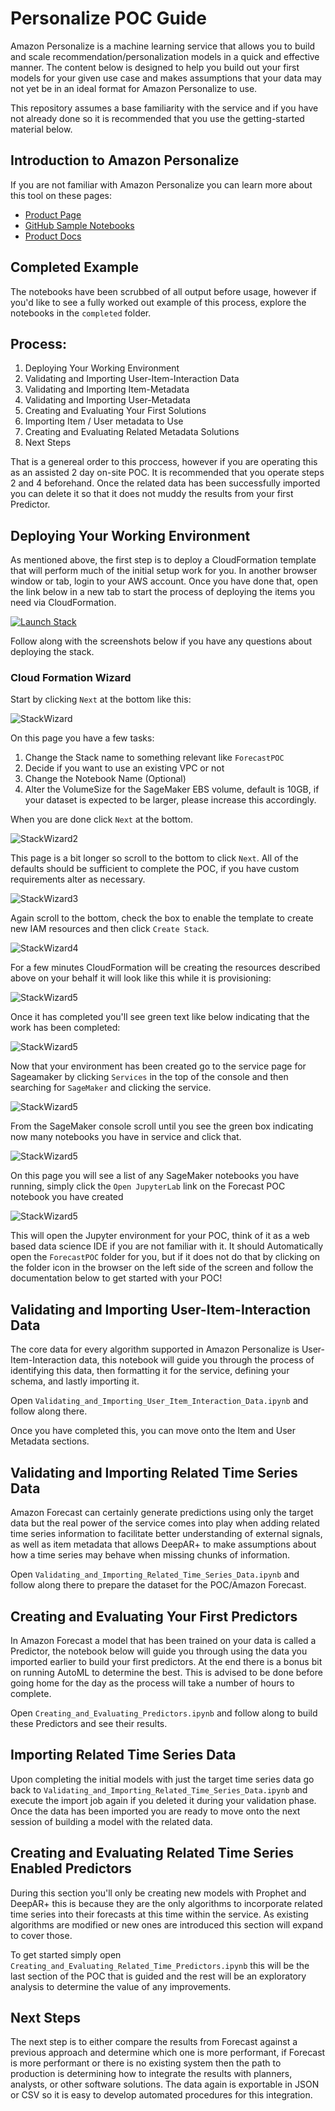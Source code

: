 # Personalize POC Guide

Amazon Personalize is a machine learning service that allows you to build and scale recommendation/personalization models in a quick and effective manner. The content below is designed to help you build out your first models for your given use case and makes assumptions that your data may not yet be in an ideal format for Amazon Personalize to use.

This repository assumes a base familiarity with the service and if you have not already done so it is recommended that you use the getting-started material below.

## Introduction to Amazon Personalize

If you are not familiar with Amazon Personalize you can learn more about this tool on these pages:

* [Product Page](https://aws.amazon.com/personalize/)
* [GitHub Sample Notebooks](https://github.com/aws-samples/amazon-personalize-samples)
* [Product Docs](https://docs.aws.amazon.com/personalize/latest/dg/what-is-personalize.html)

## Completed Example

The notebooks have been scrubbed of all output before usage, however if you'd like to see a fully worked out example of this process, explore the notebooks in the `completed` folder.

## Process:

1. Deploying Your Working Environment
1. Validating and Importing User-Item-Interaction Data
1. Validating and Importing Item-Metadata
1. Validating and Importing User-Metadata
1. Creating and Evaluating Your First Solutions
1. Importing Item / User metadata to Use
1. Creating and Evaluating Related Metadata Solutions
1. Next Steps

That is a genereal order to this proccess, however if you are operating this as an assisted 2 day on-site POC. It is recommended that you operate steps 2 and 4 beforehand. Once the related data has been successfully imported you can delete it so that it does not muddy the results from your first Predictor.


## Deploying Your Working Environment

As mentioned above, the first step is to deploy a CloudFormation template that will perform much of the initial setup work for you. In another browser window or tab, login to your AWS account. Once you have done that, open the link below in a new tab to start the process of deploying the items you need via CloudFormation.

[![Launch Stack](https://s3.amazonaws.com/cloudformation-examples/cloudformation-launch-stack.png)](https://console.aws.amazon.com/cloudformation/home#/stacks/new?stackName=ForecastDemo&templateURL=https://chriskingpartnershare.s3.amazonaws.com/ForecastPOC.yaml)

Follow along with the screenshots below if you have any questions about deploying the stack.

### Cloud Formation Wizard

Start by clicking `Next` at the bottom like this:

![StackWizard](static/imgs/img1.png)

On this page you have a few tasks:

1. Change the Stack name to something relevant like `ForecastPOC`
2. Decide if you want to use an existing VPC or not
3. Change the Notebook Name (Optional)
4. Alter the VolumeSize for the SageMaker EBS volume, default is 10GB, if your dataset is expected to be larger, please increase this accordingly.


When you are done click `Next` at the bottom.

![StackWizard2](static/imgs/img2.png)

This page is a bit longer so scroll to the bottom to click `Next`. All of the defaults should be sufficient to complete the POC, if you have custom requirements alter as necessary.

![StackWizard3](static/imgs/img3.png)


Again scroll to the bottom, check the box to enable the template to create new IAM resources and then click `Create Stack`.

![StackWizard4](static/imgs/img4.png)

For a few minutes CloudFormation will be creating the resources described above on your behalf it will look like this while it is provisioning:

![StackWizard5](static/imgs/img5.png)

Once it has completed you'll see green text like below indicating that the work has been completed:

![StackWizard5](static/imgs/img6.png)

Now that your environment has been created go to the service page for Sageamaker by clicking `Services` in the top of the console and then searching for `SageMaker` and clicking the service.


![StackWizard5](static/imgs/img7.png)

From the SageMaker console scroll until you see the green box indicating now many notebooks you have in service and click that.

![StackWizard5](static/imgs/img8.png)

On this page you will see a list of any SageMaker notebooks you have running, simply click the `Open JupyterLab` link on the Forecast POC notebook you have created

![StackWizard5](static/imgs/img9.png)

This will open the Jupyter environment for your POC, think of it as a web based data science IDE if you are not familiar with it. It should Automatically open the `ForecastPOC` folder for you, but if it does not do that by clicking on the folder icon in the browser on the left side of the screen and follow the documentation below to get started with your POC!



## Validating and Importing User-Item-Interaction Data

The core data for every algorithm supported in Amazon Personalize is User-Item-Interaction data, this notebook will guide you through the process of identifying this data, then formatting it for the service, defining your schema, and lastly importing it. 

Open `Validating_and_Importing_User_Item_Interaction_Data.ipynb` and follow along there.

Once you have completed this, you can move onto the Item and User Metadata sections.

## Validating and Importing Related Time Series Data

Amazon Forecast can certainly generate predictions using only the target data but the real power of the service comes into play when adding related time series information to facilitate better understanding of external signals, as well as item metadata that allows DeepAR+ to make assumptions about how a time series may behave when missing chunks of information.

Open `Validating_and_Importing_Related_Time_Series_Data.ipynb` and follow along there to prepare the dataset for the POC/Amazon Forecast.

## Creating and Evaluating Your First Predictors

In Amazon Forecast a model that has been trained on your data is called a Predictor, the notebook below will guide you through using the data you imported earlier to build your first predictors. At the end there is a bonus bit on running AutoML to determine the best. This is advised to be done before going home for the day as the process will take a number of hours to complete.

Open `Creating_and_Evaluating_Predictors.ipynb` and follow along to build these Predictors and see their results.

## Importing Related Time Series Data

Upon completing the initial models with just the target time series data go back to `Validating_and_Importing_Related_Time_Series_Data.ipynb` and execute the import job again if you deleted it during your validation phase. Once the data has been imported you are ready to move onto the next session of building a model with the related data.

## Creating and Evaluating Related Time Series Enabled Predictors

During this section you'll only be creating new models with Prophet and DeepAR+ this is because they are the only algorithms to incorporate related time series into their forecasts at this time within the service. As existing algorithms are modified or new ones are introduced this section will expand to cover those.

To get started simply open `Creating_and_Evaluating_Related_Time_Predictors.ipynb` this will be the last section of the POC that is guided and the rest will be an exploratory analysis to determine the value of any improvements.

## Next Steps

The next step is to either compare the results from Forecast against a previous approach and determine which one is more performant, if Forecast is more performant or there is no existing system then the path to production is determining how to integrate the results with planners, analysts, or other software solutions. The data again is exportable in JSON or CSV so it is easy to develop automated procedures for this integration.